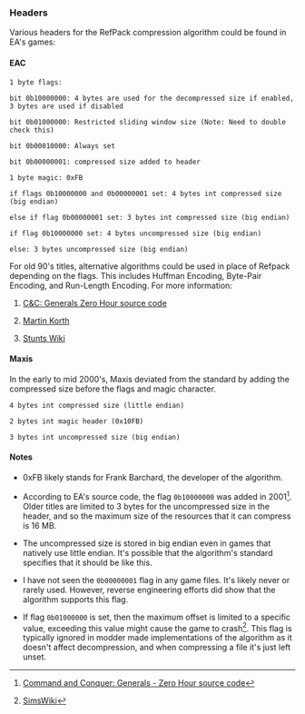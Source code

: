 ### Headers

Various headers for the RefPack compression algorithm could be found in EA's games:

#### EAC

```
1 byte flags:

bit 0b10000000: 4 bytes are used for the decompressed size if enabled, 3 bytes are used if disabled

bit 0b01000000: Restricted sliding window size (Note: Need to double check this)

bit 0b00010000: Always set

bit 0b00000001: compressed size added to header

1 byte magic: 0xFB

if flags 0b10000000 and 0b00000001 set: 4 bytes int compressed size (big endian)

else if flag 0b00000001 set: 3 bytes int compressed size (big endian)

if flag 0b10000000 set: 4 bytes uncompressed size (big endian)

else: 3 bytes uncompressed size (big endian)
```

For old 90's titles, alternative algorithms could be used in place of Refpack depending on the flags. This includes Huffman Encoding, Byte-Pair Encoding, and Run-Length Encoding. For more information:

1. [C&C: Generals Zero Hour source code](https://github.com/electronicarts/CnC_Generals_Zero_Hour/tree/main/Generals/Code/Libraries/Source/Compression/EAC)

2. [Martin Korth](https://problemkaputt.de/psxspx-cdrom-file-compression-ea-methods.htm)

3. [Stunts Wiki](https://wiki.stunts.hu/wiki/Compression#EAC_packing)

#### Maxis

In the early to mid 2000's, Maxis deviated from the standard by adding the compressed size before the flags and magic character.

```
4 bytes int compressed size (little endian)

2 bytes int magic header (0x10FB)

3 bytes int uncompressed size (big endian)
```

#### Notes

- 0xFB likely stands for Frank Barchard, the developer of the algorithm.

- According to EA's source code, the flag `0b10000000` was added in 2001[^1]. Older titles are limited to 3 bytes for the uncompressed size in the header, and so the maximum size of the resources that it can compress is 16 MB.

- The uncompressed size is stored in big endian even in games that natively use little endian. It's possible that the algorithm's standard specifies that it should be like this.

- I have not seen the `0b00000001` flag in any game files. It's likely never or rarely used. However, reverse engineering efforts did show that the algorithm supports this flag.

- If flag `0b01000000` is set, then the maximum offset is limited to a specific value, exceeding this value might cause the game to crash[^2]. This flag is typically ignored in modder made implementations of the algorithm as it doesn't affect decompression, and when compressing a file it's just left unset.

[^1]: [Command and Conquer: Generals - Zero Hour source code](https://github.com/electronicarts/CnC_Generals_Zero_Hour/blob/main/Generals/Code/Libraries/Source/Compression/EAC/refabout.cpp)

[^2]: [SimsWiki](https://simswiki.info/wiki.php?title=Sims_3:DBPF/Compression)